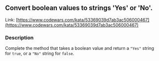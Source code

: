 ## Convert boolean values to strings 'Yes' or 'No'.

Link: [https://www.codewars.com/kata/53369039d7ab3ac506000467](https://www.codewars.com/kata/53369039d7ab3ac506000467)

### Description

Complete the method that takes a boolean value and return a `"Yes"` string for `true`, or a `"No"` string for `false`.
